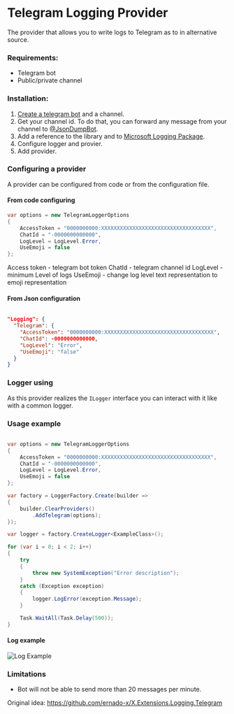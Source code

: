 # Telegram Logging Provider
The provider that allows you to write logs to Telegram as to in alternative source.

### Requirements: 
- Telegram bot
- Public/private channel

### Installation:
1) [Create a telegram bot](https://core.telegram.org/bots#3-how-do-i-create-a-bot) and a channel.
2) Get your channel id. To do that, you can forward any message from your channel to [@JsonDumpBot](https://www.t.me/JsonDumpBot).
3) Add a reference to the library and to [Microsoft Logging Package](https://www.nuget.org/packages/Microsoft.Extensions.Logging/). 
4) Configure logger and provier.
5) Add provider.

### Configuring a provider

A provider can be configured from code or from the configuration file.


#### From code configuring
```csharp
var options = new TelegramLoggerOptions
{
    AccessToken = "0000000000:XXXXXXXXXXXXXXXXXXXXXXXXXXXXXXXXXXX",
    ChatId = "-0000000000000",
    LogLevel = LogLevel.Error,
    UseEmoji = false
};
```
Access token - telegram bot token
ChatId - telegram channel id
LogLevel - minimum Level of logs
UseEmoji - change log level text representation to emoji representation 

#### From Json configuration
```json

"Logging": {
  "Telegram": {
    "AccessToken": "0000000000:XXXXXXXXXXXXXXXXXXXXXXXXXXXXXXXXXXX",
    "ChatId": -0000000000000,
    "LogLevel": "Error",
    "UseEmoji": "false"
  }
}

```

### Logger using
As this provider realizes the `ILogger` interface you can interact with it like with a common logger.

### Usage example

```csharp

var options = new TelegramLoggerOptions
{
    AccessToken = "0000000000:XXXXXXXXXXXXXXXXXXXXXXXXXXXXXXXXXXX",
    ChatId = "-0000000000000",
    LogLevel = LogLevel.Error,
    UseEmoji = false
};

var factory = LoggerFactory.Create(builder =>
{
    builder.ClearProviders()
        .AddTelegram(options);
});

var logger = factory.CreateLogger<ExampleClass>();

for (var i = 0; i < 2; i++)
{
    try
    {
        throw new SystemException("Error description");
    }
    catch (Exception exception)
    {
        logger.LogError(exception.Message);
    }

    Task.WaitAll(Task.Delay(500));
}

```

#### Log example

![Log Example](https://i.imgur.com/pBwdaqp.png)


### Limitations
- Bot will not be able to send more than 20 messages per minute.


Original idea: https://github.com/ernado-x/X.Extensions.Logging.Telegram
